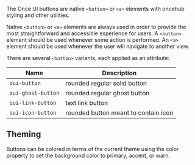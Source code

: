 The Once UI buttons are native `<button>` or `<a>` elements with oncehub styling and other utilities.


Native `<button>` or `<a>` elements are always used in order to provide the most straightforward and accessible experience for users.
A `<button>` element should be used whenever some action is performed. An `<a>` element should be used whenever the user will navigate to another view.

There are several `<button>` variants, each applied as an attribute:

| **Name**                        | **Description**                                            |
| -----------------------------   | ---------------------------------------------------------- |
| `oui-button`                    | rounded regular solid button                               |      
| `oui-ghost-button`              | rounded regular ghost button                              |
| `oui-link-button`               | text link button                                           |
| `oui-icon-button`               | rounded button meant to contain icon                       |



## Theming

Buttons can be colored in terms of the current theme using the color property to set the background color to primary, accent, or warn.



